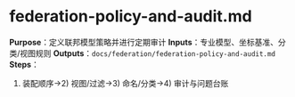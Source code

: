# federation-policy-and-audit.md

**Purpose**：定义联邦模型策略并进行定期审计
**Inputs**：专业模型、坐标基准、分类/视图规则
**Outputs**：`docs/federation/federation-policy-and-audit.md`
**Steps**：

1. 装配顺序→2) 视图/过滤→3) 命名/分类→4) 审计与问题台账

